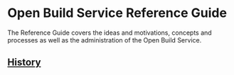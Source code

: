 # Open Build Service Reference Guide
The Reference Guide covers the ideas and motivations, concepts and processes as well as the administration of the Open Build Service.

## [History](history.md)